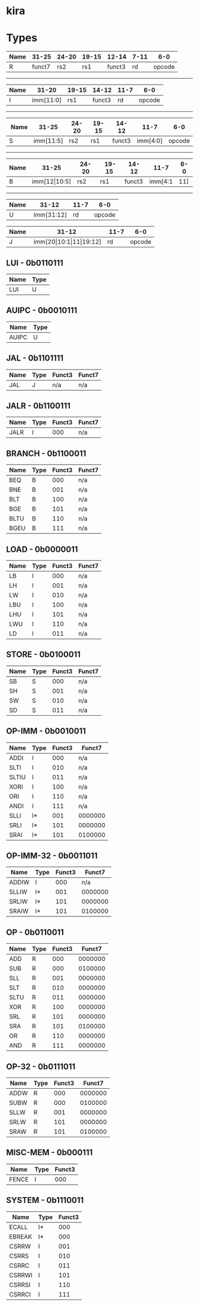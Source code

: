 # kira

# Types

| Name | 31-25  | 24-20 | 19-15 | 12-14  | 7-11 | 6-0    |
| ---- | ------ | ----- | ----- | ------ | ---- | ------ |
| R    | funct7 | rs2   | rs1   | funct3 | rd   | opcode |

---

| Name | 31-20     | 19-15 | 14-12  | 11-7 | 6-0    |
| ---- | --------- | ----- | ------ | ---- | ------ |
| I    | imm[11:0] | rs1   | funct3 | rd   | opcode |

---

| Name | 31-25     | 24-20 | 19-15 | 14-12  | 11-7     | 6-0    |
| ---- | --------- | ----- | ----- | ------ | -------- | ------ |
| S    | imm[11:5] | rs2   | rs1   | funct3 | imm[4:0] | opcode |

---

| Name | 31-25         | 24-20 | 19-15 | 14-12  | 11-7        | 6-0    |
| ---- | ------------- | ----- | ----- | ------ | ----------- | ------ |
| B    | imm[12\|10:5] | rs2   | rs1   | funct3 | imm[4:1|11] | opcode |

---

| Name | 31-12      | 11-7 | 6-0    |
| ---- | ---------- | ---- | ------ |
| U    | imm[31:12] | rd   | opcode |

| Name | 31-12                    | 11-7 | 6-0    |
| ---- | ------------------------ | ---- | ------ |
| J    | imm[20\|10:1\|11\|19:12] | rd   | opcode |

## LUI - 0b0110111
| Name | Type |
| ---- | ---- |
| LUI  | U    |

## AUIPC - 0b0010111
| Name  | Type |
| ----- | ---- |
| AUIPC | U    |

## JAL - 0b1101111
| Name | Type | Funct3 | Funct7  |
| ---- | ---- | ------ | ------- |
| JAL  | J    | n/a    | n/a     |

## JALR - 0b1100111
| Name | Type | Funct3 | Funct7  |
| ---- | ---- | ------ | ------- |
| JALR | I    | 000    | n/a     |

## BRANCH - 0b1100011
| Name | Type | Funct3 | Funct7  |
| ---- | ---- | ------ | ------- |
| BEQ  | B    | 000    | n/a     |
| BNE  | B    | 001    | n/a     |
| BLT  | B    | 100    | n/a     |
| BGE  | B    | 101    | n/a     |
| BLTU | B    | 110    | n/a     |
| BGEU | B    | 111    | n/a     |

## LOAD - 0b0000011
| Name | Type | Funct3 | Funct7  |
| ---- | ---- | ------ | ------- |
| LB   | I    | 000    | n/a     |
| LH   | I    | 001    | n/a     |
| LW   | I    | 010    | n/a     |
| LBU  | I    | 100    | n/a     |
| LHU  | I    | 101    | n/a     |
| LWU  | I    | 110    | n/a     |
| LD   | I    | 011    | n/a     |

## STORE - 0b0100011
| Name | Type | Funct3 | Funct7  |
| ---- | ---- | ------ | ------- |
| SB   | S    | 000    | n/a     |
| SH   | S    | 001    | n/a     |
| SW   | S    | 010    | n/a     |
| SD   | S    | 011    | n/a     |

## OP-IMM - 0b0010011
| Name  | Type | Funct3 | Funct7  |
| ----- | ---- | ------ | ------- |
| ADDI  | I    | 000    | n/a     |
| SLTI  | I    | 010    | n/a     |
| SLTIU | I    | 011    | n/a     |
| XORI  | I    | 100    | n/a     |
| ORI   | I    | 110    | n/a     |
| ANDI  | I    | 111    | n/a     |
| SLLI  | I*   | 001    | 0000000 |
| SRLI  | I*   | 101    | 0000000 |
| SRAI  | I*   | 101    | 0100000 |

## OP-IMM-32 - 0b0011011
| Name  | Type | Funct3 | Funct7  |
| ----- | ---- | ------ | ------- |
| ADDIW | I    | 000    | n/a     |
| SLLIW | I*   | 001    | 0000000 |
| SRLIW | I*   | 101    | 0000000 |
| SRAIW | I*   | 101    | 0100000 |

## OP - 0b0110011
| Name | Type | Funct3 | Funct7  |
| ---- | ---- | ------ | ------- |
| ADD  | R    | 000    | 0000000 |
| SUB  | R    | 000    | 0100000 |
| SLL  | R    | 001    | 0000000 |
| SLT  | R    | 010    | 0000000 |
| SLTU | R    | 011    | 0000000 |
| XOR  | R    | 100    | 0000000 |
| SRL  | R    | 101    | 0000000 |
| SRA  | R    | 101    | 0100000 |
| OR   | R    | 110    | 0000000 |
| AND  | R    | 111    | 0000000 |

## OP-32 - 0b0111011
| Name | Type | Funct3 | Funct7  |
| ---- | ---- | ------ | ------- |
| ADDW | R    | 000    | 0000000 |
| SUBW | R    | 000    | 0100000 |
| SLLW | R    | 001    | 0000000 |
| SRLW | R    | 101    | 0000000 |
| SRAW | R    | 101    | 0100000 |

## MISC-MEM - 0b000111
| Name  | Type | Funct3 |
| ----- | ---- | ------ |
| FENCE | I    | 000    |

## SYSTEM - 0b1110011
| Name    | Type | Funct3 |
| ------- | ---- | ------ |
| ECALL   | I*   | 000    |
| EBREAK  | I*   | 000    |
| CSRRW   | I    | 001    |
| CSRRS   | I    | 010    |
| CSRRC   | I    | 011    |
| CSRRWI  | I    | 101    |
| CSRRSI  | I    | 110    |
| CSRRCI  | I    | 111    |
